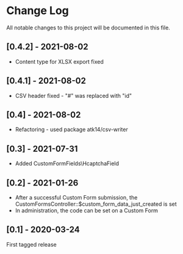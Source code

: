 Change Log
==========

All notable changes to this project will be documented in this file.

## [0.4.2] - 2021-08-02

- Content type for XLSX export fixed

## [0.4.1] - 2021-08-02

- CSV header fixed - "#" was replaced with "id"

## [0.4] - 2021-08-02

- Refactoring - used package atk14/csv-writer

## [0.3] - 2021-07-31

- Added CustomFormFields\HcaptchaField

## [0.2] - 2021-01-26

- After a successful Custom Form submission, the CustomFormsController::$custom_form_data_just_created is set
- In administration, the code can be set on a Custom Form

## [0.1] - 2020-03-24

First tagged release
